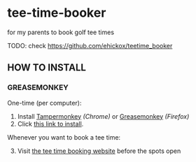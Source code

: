 # tee-time-booker
for my parents to book golf tee times

TODO: check https://github.com/ehickox/teetime_booker

## HOW TO INSTALL ##

### GREASEMONKEY ###

One-time (per computer):

1. Install [Tampermonkey](https://chrome.google.com/webstore/detail/tampermonkey/dhdgffkkebhmkfjojejmpbldmpobfkfo?hl=en) *(Chrome)* or [Greasemonkey](https://addons.mozilla.org/en-US/firefox/addon/greasemonkey/) *(Firefox)*
2. Click [this link to install](https://raw.githubusercontent.com/WuTheFWasThat/tee-time-booker/master/tee-time-booker.user.js).

Whenever you want to book a tee time:

3. Visit [the tee time booking website](https://foreupsoftware.com/index.php/booking/19347/1468#/) before the spots open
